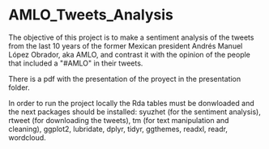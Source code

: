 # AMLO_Tweets_Analysis
 The objective of this project is to make a sentiment analysis of the tweets from the last 10 years of the former Mexican president Andrés Manuel López Obrador, aka AMLO, and contrast it with the opinion of the people that included a "#AMLO" in their tweets. 

There is a pdf with the presentation of the proyect in the presentation folder. 

 In order to run the project locally the Rda tables must be donwloaded and the next packages should be installed: syuzhet (for the sentiment analysis), rtweet (for downloading the tweets), tm (for text manipulation and cleaning), ggplot2, lubridate, dplyr, tidyr, ggthemes, readxl, readr, wordcloud. 
